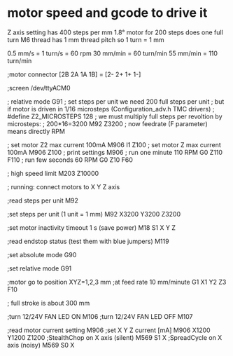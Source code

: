# motor speed and gcode to drive it


Z axis setting has 400 steps per mm
1.8° motor for 200 steps does one full turn
M6 thread has 1 mm thread pitch so 1 turn = 1 mm

0.5 mm/s = 1 turn/s = 60 rpm
30 mm/min = 60 turn/min
55 mm/min = 110 turn/min

;motor connector [2B 2A 1A 1B] = [2- 2+ 1+ 1-]

;screen /dev/ttyACM0


; relative mode
G91
; set steps per unit we need 200 full steps per unit
; but if motor is driven in 1/16 microsteps (Configuration_adv.h TMC drivers)
; #define Z2_MICROSTEPS   128
; we must multiply full steps per revoltion by microsteps:
; 200*16=3200
M92 Z3200
; now feedrate (F parameter) means directly RPM

; set motor Z2 max current 100mA
M906 I1 Z100
; set motor Z max current 100mA
M906 Z100
; print settings
M906
; run one minute 110 RPM
G0 Z110 F110
; run few seconds 60 RPM
G0 Z10 F60

; high speed limit
M203 Z10000

; running: connect motors to X Y Z axis

;read steps per unit
M92

;set steps per unit (1 unit = 1 mm)
M92 X3200 Y3200 Z3200

;set motor inactivity timeout 1 s (save power)
M18 S1 X Y Z

;read endstop status (test them with blue jumpers)
M119

;set absolute mode
G90

;set relative mode
G91

;motor go to position XYZ=1,2,3 mm
;at feed rate 10 mm/minute
G1 X1 Y2 Z3 F10

; full stroke is about 300 mm

;turn 12/24V FAN LED ON
M106
;turn 12/24V FAN LED OFF
M107

;read motor current setting
M906
;set X Y Z current [mA]
M906 X1200 Y1200 Z1200
;StealthChop on X axis (silent)
M569 S1 X
;SpreadCycle on X axis (noisy)
M569 S0 X
